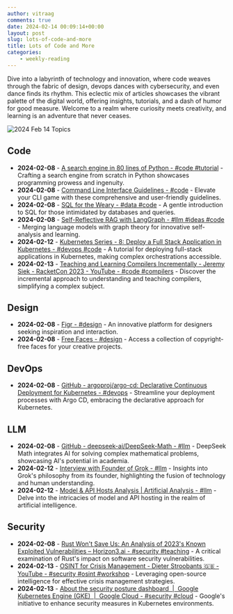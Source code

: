 ```yaml
---
author: vitraag
comments: true
date: 2024-02-14 00:09:14+00:00
layout: post
slug: lots-of-code-and-more
title: Lots of Code and More
categories: 
    - weekly-reading
---
```


Dive into a labyrinth of technology and innovation, where code weaves through the fabric of design, devops dances with cybersecurity, and even dance finds its rhythm. This eclectic mix of articles showcases the vibrant palette of the digital world, offering insights, tutorials, and a dash of humor for good measure. Welcome to a realm where curiosity meets creativity, and learning is an adventure that never ceases.

![2024 Feb 14 Topics](https://images.unsplash.com/photo-1505751172876-fa1923c5c528?q=80&w=2070&auto=format&fit=crop&ixlib=rb-4.0.3&ixid=M3wxMjA3fDB8MHxwaG90by1wYWdlfHx8fGVufDB8fHx8fA%3D%3D)


## Code
- **2024-02-08** - [A search engine in 80 lines of Python - #code #tutorial](https://www.alexmolas.com/2024/02/05/a-search-engine-in-80-lines.html?utm_source=tldrwebdev) - Crafting a search engine from scratch in Python showcases programming prowess and ingenuity.
- **2024-02-08** - [Command Line Interface Guidelines - #code](https://clig.dev/?utm_source=tldrwebdev) - Elevate your CLI game with these comprehensive and user-friendly guidelines.
- **2024-02-08** - [SQL for the Weary - #data #code](https://gvwilson.github.io/sql-tutorial/?utm_source=tldrwebdev) - A gentle introduction to SQL for those intimidated by databases and queries.
- **2024-02-08** - [Self-Reflective RAG with LangGraph - #llm #ideas #code](https://blog.langchain.dev/agentic-rag-with-langgraph/) - Merging language models with graph theory for innovative self-analysis and learning.
- **2024-02-12** - [Kubernetes Series - 8: Deploy a Full Stack Application in Kubernetes - #devops #code](https://www.swtestacademy.com/deploy-full-stack-application-in-kubernetes/) - A tutorial for deploying full-stack applications in Kubernetes, making complex orchestrations accessible.
- **2024-02-13** - [Teaching and Learning Compilers Incrementally - Jeremy Siek - RacketCon 2023 - YouTube - #code #compilers](https://www.youtube.com/watch?v=43VA_QaTRT8) - Discover the incremental approach to understanding and teaching compilers, simplifying a complex subject.

## Design
- **2024-02-08** - [Figr - #design](https://flash.figr.design/?utm_source=tldrdesign) - An innovative platform for designers seeking inspiration and interaction.
- **2024-02-08** - [Free Faces - #design](https://www.freefaces.gallery/?utm_source=tldrdesign) - Access a collection of copyright-free faces for your creative projects.

## DevOps
- **2024-02-08** - [GitHub - argoproj/argo-cd: Declarative Continuous Deployment for Kubernetes - #devops](https://github.com/argoproj/argo-cd) - Streamline your deployment processes with Argo CD, embracing the declarative approach for Kubernetes.

## LLM
- **2024-02-08** - [GitHub - deepseek-ai/DeepSeek-Math - #llm](https://github.com/deepseek-ai/DeepSeek-Math) - DeepSeek Math integrates AI for solving complex mathematical problems, showcasing AI's potential in academia.
- **2024-02-12** - [Interview with Founder of Grok - #llm](https://x.com/chamath/status/1754641005851328553?s=12&t=eKlUFsAeUsm0H4Ny_spTBw) - Insights into Grok's philosophy from its founder, highlighting the fusion of technology and human understanding.
- **2024-02-12** - [Model & API Hosts Analysis | Artificial Analysis - #llm](https://artificialanalysis.ai/) - Delve into the intricacies of model and API hosting in the realm of artificial intelligence.

## Security
- **2024-02-08** - [Rust Won't Save Us: An Analysis of 2023's Known Exploited Vulnerabilities – Horizon3.ai - #security #teaching](https://www.horizon3.ai/analysis-of-2023s-known-exploited-vulnerabilities/?utm_source=tldrinfosec) - A critical examination of Rust's impact on software security vulnerabilities.
- **2024-02-13** - [OSINT for Crisis Management - Dieter Stroobants 🇬🇧 - YouTube - #security #osint #workshop](https://www.youtube.com/watch?v=YAb5oa4IJd0) - Leveraging open-source intelligence for effective crisis management strategies.
- **2024-02-13** - [About the security posture dashboard  |  Google Kubernetes Engine (GKE)  |  Google Cloud - #security #cloud](https://cloud.google.com/kubernetes-engine/docs/concepts/about-security-posture-dashboard?authuser=1&hl=en) - Google's initiative to enhance security measures in Kubernetes environments.




